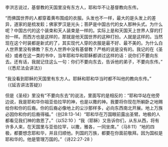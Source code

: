 李洪志说过，基督教的天国里没有东方人，耶和华不让基督教向东传。

“而佛国世界的人都穿着黄布围成的衣服。头发也不一样，最大的是头发上的差异，道家的是梳发鬏；佛家罗汉是光头；菩萨是中国古代的女人那种头式。为什么呢？中国古代的这个装束和天人装束是一样的。实际上是和天国天上世界人穿的打扮一样。而西方也是这样的，那就是他天国世界的这种打扮。人就是这样的。当然现在这个时装都是新式的了，其实现代人穿的衣服是最不好、最不美的。为什么白人世界里没有佛教？东方人世界中没有基督教？严格的说是没有的。我记的在《圣经》或者在这一类的书中，当年耶和华和耶稣都讲过这样的话：说你们不要向东去。还有话，我就记住这么一句：你们不要向东去，告诉他的弟子，不要向东传。” （《悉尼法会讲法》）

“我没看到耶稣的天国里有东方人。耶稣和耶和华当时都不叫他的教向东传。” （《延吉讲法答疑》）

但是《圣经》里没有“不要向东去”的说法，里面写的是相反的：“耶和华站在他旁边说，我是耶和华你祖亚伯拉罕的神，也是以撒的神。我要将你现在所躺卧之地赐给你和你的后裔。你的后裔必像地上的尘沙那样多，必向东西南北开展。地上万族必因你和你的后裔得福。”（创28:13-14）“耶和华在万国眼前露出圣臂。地极的人都看见我们神的救恩了。”（以52:10 ）“我（耶稣）又告诉你们，从东从西，将有许多人来，在天国里与亚伯拉罕，以撒，雅各，一同坐席。”（马8:11）“地的四极，都要想念耶和华，并且归顺他。列国的万族，都要在你面前敬拜。因为国权是耶和华的。他是管理万国的。”（诗22:27-28 ）